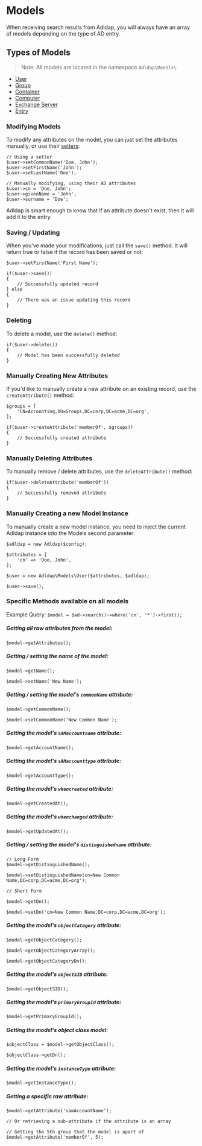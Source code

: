 # Models

When receiving search results from Adldap, you will always have an array of models depending on the type of AD entry.

## Types of Models

> Note: All models are located in the namespace `Adldap\Models\`.

- [User](https://github.com/Adldap2/Adldap2/blob/master/docs/models/USER.md)
- [Group](https://github.com/Adldap2/Adldap2/blob/master/docs/models/GROUP.md)
- [Container](https://github.com/Adldap2/Adldap2/blob/master/docs/models/CONTAINER.md)
- [Computer](https://github.com/Adldap2/Adldap2/blob/master/docs/models/COMPUTER.md)
- [Exchange Server](https://github.com/Adldap2/Adldap2/blob/master/docs/models/EXHANGE-SERVER.md)
- [Entry](https://github.com/Adldap2/Adldap2/blob/master/docs/models/ENTRY.md)

### Modifying Models

To modify any attributes on the model, you can just set the attributes manually, or use their [setters](#specific-methods-available-on-all-models):

    // Using a setter
    $user->setCommonName('Doe, John');
    $user->setFirstName('John');
    $user->setLastName('Doe');
    
    // Manually modifying, using their AD attributes
    $user->cn = 'Doe, John';
    $user->givenName = 'John';
    $user->surname = 'Doe';

Adldap is smart enough to know that if an attribute doesn't exist, then it will add it to the entry.

### Saving / Updating

When you've made your modifications, just call the `save()` method. It will return true or false if the record has been
saved or not:

    $user->setFirstName('First Name');
    
    if($user->save())
    {
        // Successfully updated record
    } else
    {
        // There was an issue updating this record
    }

### Deleting

To delete a model, use the `delete()` method:

    if($user->delete())
    {
        // Model has been successfully deleted
    }

### Manually Creating New Attributes

If you'd like to manually create a new attribute on an existing record, use the `createAttribute()` method:
    
    $groups = [
        'CN=Accounting,OU=Groups,DC=corp,DC=acme,DC=org',
    ];
    
    if($user->createAttribute('memberOf', $groups))
    {
        // Successfully created attribute
    }

### Manually Deleting Attributes

To manually remove / delete attributes, use the `deleteAttribute()` method:

    if($user->deleteAttribute('memberOf'))
    {
        // Successfully removed attribute
    }

### Manually Creating a new Model Instance

To manually create a new model instance, you need to inject the current Adldap instance into the Models second parameter:

    $adldap = new Adldap($config);
    
    $attributes = [
        'cn' => 'Doe, John',
    ];
    
    $user = new Adldap\Models\User($attributes, $adldap);
    
    $user->save();

### Specific Methods available on all models

Example Query: `$model = $ad->search()->where('cn', '*')->first();`

##### Getting all raw attributes from the model:

    $model->getAttributes();

##### Getting / setting the name of the model:

    $model->getName();
    
    $model->setName('New Name');

##### Getting / setting the model's `commonName` attribute:

    $model->getCommonName();
    
    $model->setCommonName('New Common Name');

##### Getting the model's `sAMaccountname` attribute:

    $model->getAccountName();

##### Getting the model's `sAMaccounttype` attribute:

    $model->getAccountType();

##### Getting the model's `whencreated` attribute:

    $model->getCreatedAt();

##### Getting the model's `whenchanged` attribute:

    $model->getUpdatedAt();

##### Getting / setting the model's `distinguishedname` attribute:

    // Long Form
    $model->getDistinguishedName();
    
    $model->setDistinguishedName(cn=New Common Name,DC=corp,DC=acme,DC=org');
       
    // Short Form
   
    $model->getDn();
    
    $model->setDn('cn=New Common Name,DC=corp,DC=acme,DC=org');

##### Getting the model's `objectCategory` attribute:

    $model->getObjectCategory();
    
    $model->getObjectCategoryArray();
    
    $model->getObjectCategoryDn();

##### Getting the model's `objectSID` attribute:

    $model->getObjectSID();

##### Getting the model's `primaryGroupId` attribute:

    $model->getPrimaryGroupId();

##### Getting the model's object class model:

    $objectClass = $model->getObjectClass();
    
    $objectClass->getDn();
    
##### Getting the model's `instanceType` attribute:

    $model->getInstanceType();

##### Getting a specific raw attribute:

    $model->getAttribute('samAccountName');
    
    // Or retrieving a sub-attribute if the attribute is an array
    
    // Getting the 5th group that the model is apart of
    $model->getAttribute('memberOf', 5); 

